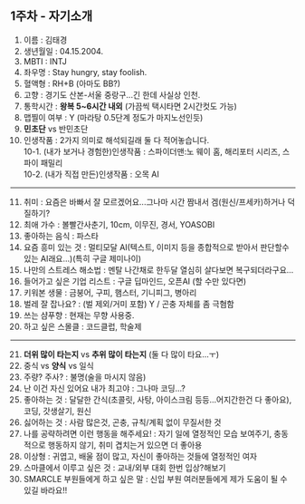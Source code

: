 1주차 - 자기소개
----------------

1. 이름 : 김태경
2. 생년월일 : 04.15.2004.
3. MBTI : INTJ
4. 좌우명 : Stay hungry, stay foolish.
5. 혈액형 : RH+B (아마도 BB?)
6. 고향 : 경기도 산본-서울 중랑구...긴 한데 사실상 인천.
7. 통학시간 : **왕복 5~6시간 내외** (가끔씩 택시타면 2시간컷도 가능)
8. 맵찔이 여부 : Y (마라탕 0.5단계 정도가 마지노선인듯)
9. **민초단** vs 반민초단
10. 인생작품 : 2가지 의미로 해석되길래 둘 다 적어놓습니다.      
10-1. (내가 보거나 경험한)인생작품 : 스파이더맨:노 웨이 홈, 해리포터 시리즈, 스파이 패밀리      
10-2. (내가 직접 만든)인생작품 : 오목 AI
---
11. 취미 : 요즘은 바빠서 잘 모르겠어요...그나마 시간 짬내서 겜(원신/프세카)하거나 덕질하기?
12. 최애 가수 : 볼빨간사춘기, 10cm, 이무진, 경서, YOASOBI
13. 좋아하는 음식 : 파스타
14. 요즘 흥미 있는 것 : 멀티모달 AI(텍스트, 이미지 등을 종합적으로 받아서 판단할수 있는 AI래요...)(특히 구글 제미나이)
15. 나만의 스트레스 해소법 : 멘탈 나간채로 한두달 열심히 살다보면 복구되더라구요...
16. 들어가고 싶은 기업 리스트 : 구글 딥마인드, 오픈AI (할 수만 있다면)
17. 키워본 생물 : 금붕어, 구피, 햄스터, 기니피그, 병아리
18. 벌레 잘 잡나요? : (벌 제외/거미 포함) Y / 곤충 자체를 좀 극혐함
19. 쓰는 샴푸향 : 현재는 무향 사용중.
20. 하고 싶은 스몰클 : 코드클럽, 학술제
***
21. **더위 많이 타는지** vs __추위 많이 타는지__ (둘 다 많이 타요...ㅜ)
22. 중식 vs **양식** vs 일식
23. 주량? 주사? : 불명(술을 마시지 않음)
24. 난 이건 자신 있어요 내가 최고야 : 그나마 코딩...?
25. 좋아하는 것 : 달달한 간식(초콜릿, 사탕, 아이스크림 등등...어지간한건 다 좋아요), 코딩, 갓생살기, 원신
26. 싫어하는 것 : 사람 많은것, 곤충, 규칙/계획 없이 무질서한 것
27. 나를 공략하려면 이런 행동을 해주세요! : 자기 일에 열정적인 모습 보여주기, 충동적으로 행동하지 않기, 취미 겹치는거 있으면 더 좋아용
28. 이상형 : 귀엽고, 배울 점이 많고, 자신이 좋아하는 것들에 열정적인 여자
29. 스마클에서 이루고 싶은 것 : 교내/외부 대회 한번 입상?해보기
30. SMARCLE 부원들에게 하고 싶은 말 : 신입 부원 여러분들에게 제가 도움이 될 수 있길 바라요!!
